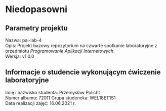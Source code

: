 # Niedopasowni

## Parametry projektu

Nazwa:  pai-lab-4  
Opis:   Projekt bazowy repozytorium na czwarte spotkanie laboratoryjne z przedmiotu *Programowanie Aplikacji Internetowych*.  
Wersja: v1.0.0  

## Informacje o studencie wykonującym ćwiczenie laboratoryjne

Imię i nazwisko studenta:   Przemysław Policht  
Numer albumu:               72011 
Grupa studencka:            WEL18ET1S1  
Data realizacji zajęć:      16.06.2021 r.  
